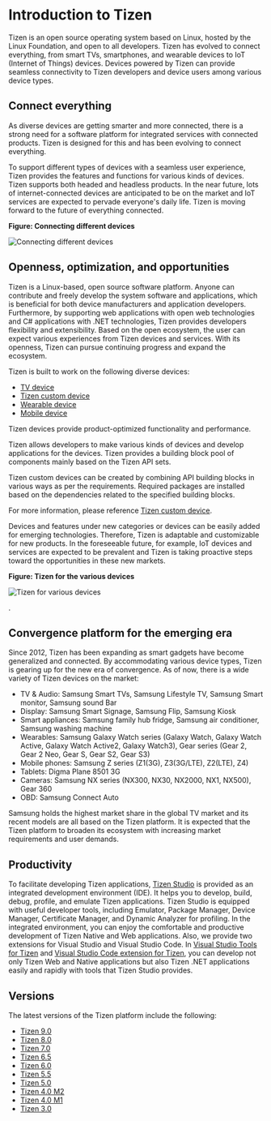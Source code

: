 # Introduction to Tizen

Tizen is an open source operating system based on Linux, hosted by the Linux Foundation, and open to all developers.  Tizen has evolved to connect everything, from smart TVs, smartphones, and wearable devices to IoT (Internet of Things) devices. Devices powered by Tizen can provide seamless connectivity to Tizen developers and device users among various device types.


## Connect everything

As diverse devices are getting smarter and more connected, there is a strong need for a software platform for integrated services with connected products. Tizen is designed for this and has been evolving to connect everything.

To support different types of devices with a seamless user experience, Tizen provides the features and functions for various kinds of devices. Tizen supports both headed and headless products. In the near future, lots of internet-connected devices are anticipated to be on the market and IoT services are expected to pervade everyone's daily life. Tizen is moving forward to the future of everything connected.

**Figure: Connecting different devices**

![Connecting different devices](media/about_tizen_1_new.png)

## Openness, optimization, and opportunities

Tizen is a Linux-based, open source software platform. Anyone can contribute and freely develop the system software and applications, which is beneficial for both device manufacturers and application developers. Furthermore, by supporting web applications with open web technologies and C# applications with .NET technologies, Tizen provides developers flexibility and extensibility. Based on the open ecosystem, the user can expect various experiences from Tizen devices and services. With its openness, Tizen can pursue continuing progress and expand the ecosystem.

Tizen is built to work on the following diverse devices:

- [TV device](profiles/tv.md)
- [Tizen custom device](profiles/tizen_custom.md)
- [Wearable device](profiles/wearable.md)
- [Mobile device](profiles/mobile.md)

Tizen devices provide product-optimized functionality and performance.

Tizen allows developers to make various kinds of devices and develop applications for the devices.
Tizen provides a building block pool of components mainly based on the Tizen API sets.

Tizen custom devices can be created by combining API building blocks in various ways as per the requirements. Required packages are installed based on the dependencies related to the specified building blocks.

For more information, please reference [Tizen custom device](profiles/tizen_custom.md).

Devices and features under new categories or devices can be easily added for emerging technologies. Therefore, Tizen is adaptable and customizable for new products. In the foreseeable future, for example, IoT devices and services are expected to be prevalent and Tizen is taking proactive steps toward the opportunities in these new markets.

**Figure: Tizen for the various devices**

![Tizen for various devices](media/about_tizen_2_new1.png)

.
## Convergence platform for the emerging era

Since 2012, Tizen has been expanding as smart gadgets have become generalized and connected. By accommodating various device types, Tizen is gearing up for the new era of convergence. As of now, there is a wide variety of Tizen devices on the market:

- TV & Audio: Samsung Smart TVs, Samsung Lifestyle TV, Samsung Smart monitor, Samsung sound Bar
- Display: Samsung Smart Signage, Samsung Flip, Samsung Kiosk
- Smart appliances: Samsung family hub fridge, Samsung air conditioner, Samsung washing machine
- Wearables: Samsung Galaxy Watch series (Galaxy Watch, Galaxy Watch Active, Galaxy Watch Active2, Galaxy Watch3), Gear series (Gear 2, Gear 2 Neo, Gear S, Gear S2, Gear S3)
- Mobile phones: Samsung Z series (Z1(3G), Z3(3G/LTE), Z2(LTE), Z4)
- Tablets: Digma Plane 8501 3G
- Cameras: Samsung NX series (NX300, NX30, NX2000, NX1, NX500), Gear 360
- OBD: Samsung Connect Auto


Samsung holds the highest market share in the global TV market and its recent models are all based on the Tizen platform. It is expected that the Tizen platform to broaden its ecosystem with increasing market requirements and user demands.


## Productivity

To facilitate developing Tizen applications, [Tizen Studio](../../application/tizen-studio/index.md) is provided as an integrated development environment (IDE). It helps you to develop, build, debug, profile, and emulate Tizen applications. Tizen Studio is equipped with useful developer tools, including Emulator, Package Manager, Device Manager, Certificate Manager, and Dynamic Analyzer for profiling. In the integrated environment, you can enjoy the comfortable and productive development of Tizen Native and Web applications. Also, we provide two extensions for Visual Studio and Visual Studio Code. In [Visual Studio Tools for Tizen](../../application/vstools/index.md) and [Visual Studio Code extension for Tizen](../../application/vscode-ext/index.md), you can develop not only Tizen Web and Native applications but also Tizen .NET applications easily and rapidly with tools that Tizen Studio provides.

## Versions

The latest versions of the Tizen platform include the following:


- [Tizen 9.0](versions/tizen-9-0-m2.md)
- [Tizen 8.0](versions/tizen-8-0-m2.md)
- [Tizen 7.0](versions/tizen-7-0-m2.md)
- [Tizen 6.5](versions/tizen-6-5-m2.md)
- [Tizen 6.0](versions/tizen-6-0-m2.md)
- [Tizen 5.5](versions/tizen-5-5-m2.md)
- [Tizen 5.0](versions/tizen-5-0-m2.md)
- [Tizen 4.0 M2](versions/tizen-4-0-m2.md)
- [Tizen 4.0 M1](versions/tizen-4-0-m1.md)
- [Tizen 3.0](versions/tizen-3-0.md)
